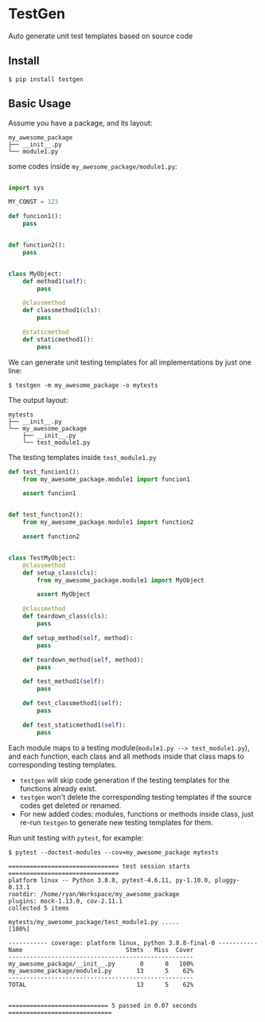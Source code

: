 # TestGen
Auto generate unit test templates based on source code

## Install

```
$ pip install testgen
```


## Basic Usage

Assume you have a package, and its layout:

```
my_awesome_package
├── __init__.py
└── module1.py
```

some codes inside `my_awesome_package/module1.py`:

```python

import sys

MY_CONST = 123

def funcion1():
    pass


def function2():
    pass


class MyObject:
    def method1(self):
        pass

    @classmethod
    def classmethod1(cls):
        pass

    @staticmethod
    def staticmethod1():
        pass

```

We can generate unit testing templates for all implementations by just one line:

```
$ testgen -m my_awesome_package -o mytests
```

The output layout:

```
mytests
├── __init__.py
└── my_awesome_package
    ├── __init__.py
    └── test_module1.py

```

The testing templates inside `test_module1.py`

```python
def test_funcion1():
    from my_awesome_package.module1 import funcion1

    assert funcion1


def test_function2():
    from my_awesome_package.module1 import function2

    assert function2


class TestMyObject:
    @classmethod
    def setup_class(cls):
        from my_awesome_package.module1 import MyObject

        assert MyObject

    @classmethod
    def teardown_class(cls):
        pass

    def setup_method(self, method):
        pass

    def teardown_method(self, method):
        pass

    def test_method1(self):
        pass

    def test_classmethod1(self):
        pass

    def test_staticmethod1(self):
        pass

```

Each module maps to a testing module(`module1.py --> test_module1.py`), and each function, each class and all methods inside that class maps to corresponding testing templates. 

- `testgen` will skip code generation if the testing templates for the functions already exist.
- `testgen` won't delete the corresponding testing templates if the source codes get deleted or renamed.
- For new added codes: modules, functions or methods inside class, just re-run `testgen` to generate new testing templates for them.


Run unit testing with `pytest`, for example:

```
$ pytest --doctest-modules --cov=my_awesome_package mytests

=============================== test session starts ===============================
platform linux -- Python 3.8.8, pytest-4.6.11, py-1.10.0, pluggy-0.13.1
rootdir: /home/ryan/Workspace/my_awesome_package
plugins: mock-1.13.0, cov-2.11.1
collected 5 items                                                                 

mytests/my_awesome_package/test_module1.py .....                            [100%]

----------- coverage: platform linux, python 3.8.8-final-0 -----------
Name                             Stmts   Miss  Cover
----------------------------------------------------
my_awesome_package/__init__.py       0      0   100%
my_awesome_package/module1.py       13      5    62%
----------------------------------------------------
TOTAL                               13      5    62%


============================ 5 passed in 0.07 seconds =============================
```